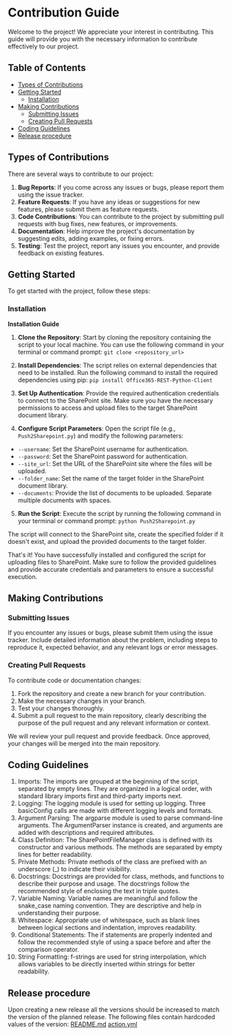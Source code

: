 # Contribution Guide

Welcome to the project! We appreciate your interest in contributing. This guide will provide you with the necessary information to contribute effectively to our project.

## Table of Contents

- [Types of Contributions](#types-of-contributions)
- [Getting Started](#getting-started)
  - [Installation](#installation)
- [Making Contributions](#making-contributions)
  - [Submitting Issues](#submitting-issues)
  - [Creating Pull Requests](#creating-pull-requests)
- [Coding Guidelines](#coding-guidelines)
- [Release procedure](#release-procedure)



## Types of Contributions

There are several ways to contribute to our project:

1. **Bug Reports**: If you come across any issues or bugs, please report them using the issue tracker.
2. **Feature Requests**: If you have any ideas or suggestions for new features, please submit them as feature requests.
3. **Code Contributions**: You can contribute to the project by submitting pull requests with bug fixes, new features, or improvements.
4. **Documentation**: Help improve the project's documentation by suggesting edits, adding examples, or fixing errors.
5. **Testing**: Test the project, report any issues you encounter, and provide feedback on existing features.

## Getting Started

To get started with the project, follow these steps:

### Installation

**Installation Guide**

1. **Clone the Repository**: Start by cloning the repository containing the script to your local machine. You can use the following command in your terminal or command prompt:
```git clone <repository_url>```

2. **Install Dependencies**: The script relies on external dependencies that need to be installed. Run the following command to install the required dependencies using pip:
```pip install Office365-REST-Python-Client```

3. **Set Up Authentication**: Provide the required authentication credentials to connect to the SharePoint site. Make sure you have the necessary permissions to access and upload files to the target SharePoint document library.

4. **Configure Script Parameters**: Open the script file (e.g., `Push2Sharepoint.py`) and modify the following parameters:
- `--username`: Set the SharePoint username for authentication.
- `--password`: Set the SharePoint password for authentication.
- `--site_url`: Set the URL of the SharePoint site where the files will be uploaded.
- `--folder_name`: Set the name of the target folder in the SharePoint document library.
- `--documents`: Provide the list of documents to be uploaded. Separate multiple documents with spaces.

5. **Run the Script**: Execute the script by running the following command in your terminal or command prompt:
```python Push2Sharepoint.py```


The script will connect to the SharePoint site, create the specified folder if it doesn't exist, and upload the provided documents to the target folder.

That's it! You have successfully installed and configured the script for uploading files to SharePoint. Make sure to follow the provided guidelines and provide accurate credentials and parameters to ensure a successful execution.



## Making Contributions

### Submitting Issues

If you encounter any issues or bugs, please submit them using the issue tracker. Include detailed information about the problem, including steps to reproduce it, expected behavior, and any relevant logs or error messages.

### Creating Pull Requests

To contribute code or documentation changes:

1. Fork the repository and create a new branch for your contribution.
1. Make the necessary changes in your branch.
1. Test your changes thoroughly.
1. Submit a pull request to the main repository, clearly describing the purpose of the pull request and any relevant information or context.

We will review your pull request and provide feedback. Once approved, your changes will be merged into the main repository.

## Coding Guidelines

1. Imports: The imports are grouped at the beginning of the script, separated by empty lines. They are organized in a logical order, with standard library imports first and third-party imports next.
1. Logging: The logging module is used for setting up logging. Three basicConfig calls are made with different logging levels and formats.
1. Argument Parsing: The argparse module is used to parse command-line arguments. The ArgumentParser instance is created, and arguments are added with descriptions and required attributes.
1. Class Definition: The SharePointFileManager class is defined with its constructor and various methods. The methods are separated by empty lines for better readability.
1. Private Methods: Private methods of the class are prefixed with an underscore (_) to indicate their visibility.
1. Docstrings: Docstrings are provided for class, methods, and functions to describe their purpose and usage. The docstrings follow the recommended style of enclosing the text in triple quotes.
1. Variable Naming: Variable names are meaningful and follow the snake_case naming convention. They are descriptive and help in understanding their purpose.
1. Whitespace: Appropriate use of whitespace, such as blank lines between logical sections and indentation, improves readability.
1. Conditional Statements: The if statements are properly indented and follow the recommended style of using a space before and after the comparison operator.
1. String Formatting: f-strings are used for string interpolation, which allows variables to be directly inserted within strings for better readability.


## Release procedure

Upon creating a new release all the versions should be increased to match the version of the planned release.
The following files contain hardcoded values of the version: 
[README.md](./README.md)
[action.yml](./action.yml)





